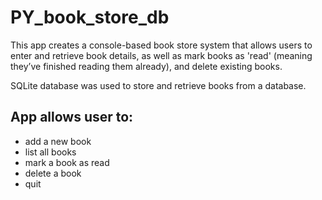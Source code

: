 # PY_book_store_db

This app creates a console-based book store system that allows users to enter and retrieve book
details, as well as mark books as 'read' (meaning they’ve finished reading them already), and
delete existing books.

SQLite database was used to store and retrieve books from a database.

## App allows user to:
- add a new book
- list all books
- mark a book as read
- delete a book
- quit
